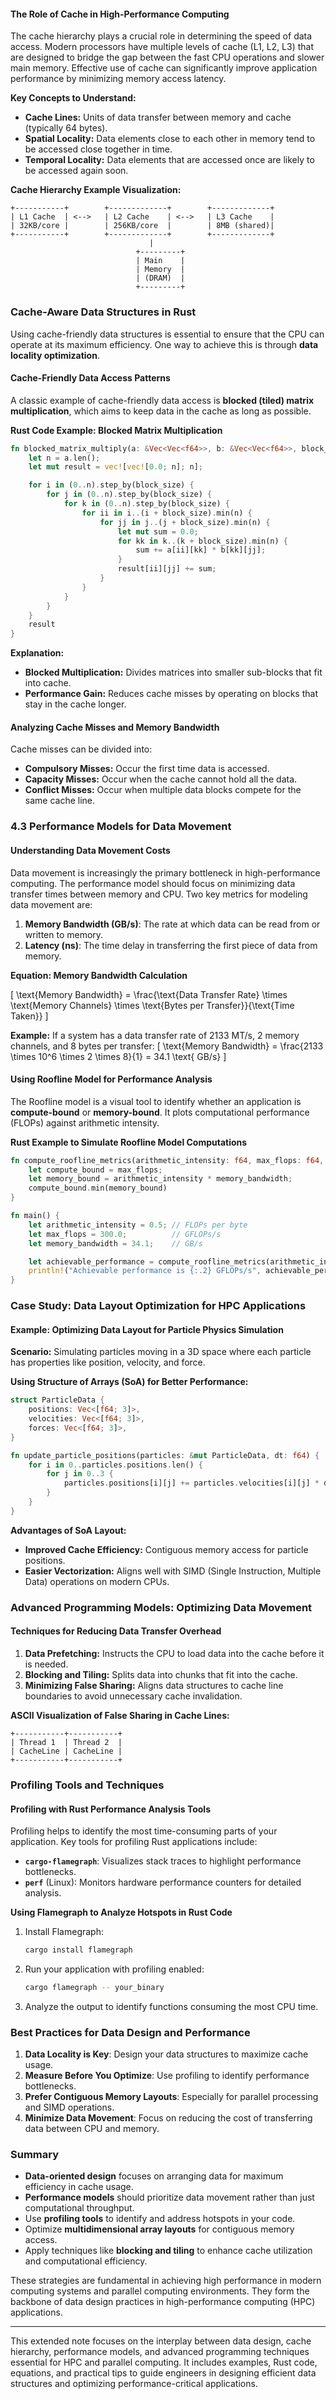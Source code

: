 #### The Role of Cache in High-Performance Computing

The cache hierarchy plays a crucial role in determining the speed of data access. Modern processors have multiple levels of cache (L1, L2, L3) that are designed to bridge the gap between the fast CPU operations and slower main memory. Effective use of cache can significantly improve application performance by minimizing memory access latency.

**Key Concepts to Understand:**
- **Cache Lines:** Units of data transfer between memory and cache (typically 64 bytes).
- **Spatial Locality:** Data elements close to each other in memory tend to be accessed close together in time.
- **Temporal Locality:** Data elements that are accessed once are likely to be accessed again soon.

**Cache Hierarchy Example Visualization:**

```text
+-----------+        +-------------+        +-------------+
| L1 Cache  | <-->   | L2 Cache    | <-->   | L3 Cache    |
| 32KB/core |        | 256KB/core  |        | 8MB (shared)|
+-----------+        +-------------+        +-------------+
                               |
                            +---------+
                            | Main    |
                            | Memory  |
                            | (DRAM)  |
                            +---------+
```

### Cache-Aware Data Structures in Rust

Using cache-friendly data structures is essential to ensure that the CPU can operate at its maximum efficiency. One way to achieve this is through **data locality optimization**.

#### Cache-Friendly Data Access Patterns

A classic example of cache-friendly data access is **blocked (tiled) matrix multiplication**, which aims to keep data in the cache as long as possible.

**Rust Code Example: Blocked Matrix Multiplication**

```rust
fn blocked_matrix_multiply(a: &Vec<Vec<f64>>, b: &Vec<Vec<f64>>, block_size: usize) -> Vec<Vec<f64>> {
    let n = a.len();
    let mut result = vec![vec![0.0; n]; n];

    for i in (0..n).step_by(block_size) {
        for j in (0..n).step_by(block_size) {
            for k in (0..n).step_by(block_size) {
                for ii in i..(i + block_size).min(n) {
                    for jj in j..(j + block_size).min(n) {
                        let mut sum = 0.0;
                        for kk in k..(k + block_size).min(n) {
                            sum += a[ii][kk] * b[kk][jj];
                        }
                        result[ii][jj] += sum;
                    }
                }
            }
        }
    }
    result
}
```

**Explanation:**
- **Blocked Multiplication:** Divides matrices into smaller sub-blocks that fit into cache.
- **Performance Gain:** Reduces cache misses by operating on blocks that stay in the cache longer.

#### Analyzing Cache Misses and Memory Bandwidth

Cache misses can be divided into:
- **Compulsory Misses:** Occur the first time data is accessed.
- **Capacity Misses:** Occur when the cache cannot hold all the data.
- **Conflict Misses:** Occur when multiple data blocks compete for the same cache line.

### 4.3 Performance Models for Data Movement

#### Understanding Data Movement Costs

Data movement is increasingly the primary bottleneck in high-performance computing. The performance model should focus on minimizing data transfer times between memory and CPU. Two key metrics for modeling data movement are:
1. **Memory Bandwidth (GB/s)**: The rate at which data can be read from or written to memory.
2. **Latency (ns)**: The time delay in transferring the first piece of data from memory.

**Equation: Memory Bandwidth Calculation**

\[
\text{Memory Bandwidth} = \frac{\text{Data Transfer Rate} \times \text{Memory Channels} \times \text{Bytes per Transfer}}{\text{Time Taken}}
\]

**Example:** If a system has a data transfer rate of 2133 MT/s, 2 memory channels, and 8 bytes per transfer:
\[
\text{Memory Bandwidth} = \frac{2133 \times 10^6 \times 2 \times 8}{1} = 34.1 \text{ GB/s}
\]

#### Using Roofline Model for Performance Analysis

The Roofline model is a visual tool to identify whether an application is **compute-bound** or **memory-bound**. It plots computational performance (FLOPs) against arithmetic intensity.

**Rust Example to Simulate Roofline Model Computations**

```rust
fn compute_roofline_metrics(arithmetic_intensity: f64, max_flops: f64, memory_bandwidth: f64) -> f64 {
    let compute_bound = max_flops;
    let memory_bound = arithmetic_intensity * memory_bandwidth;
    compute_bound.min(memory_bound)
}

fn main() {
    let arithmetic_intensity = 0.5; // FLOPs per byte
    let max_flops = 300.0;          // GFLOPs/s
    let memory_bandwidth = 34.1;    // GB/s

    let achievable_performance = compute_roofline_metrics(arithmetic_intensity, max_flops, memory_bandwidth);
    println!("Achievable performance is {:.2} GFLOPs/s", achievable_performance);
}
```

### Case Study: Data Layout Optimization for HPC Applications

#### Example: Optimizing Data Layout for Particle Physics Simulation

**Scenario:**
Simulating particles moving in a 3D space where each particle has properties like position, velocity, and force.

**Using Structure of Arrays (SoA) for Better Performance:**

```rust
struct ParticleData {
    positions: Vec<[f64; 3]>,
    velocities: Vec<[f64; 3]>,
    forces: Vec<[f64; 3]>,
}

fn update_particle_positions(particles: &mut ParticleData, dt: f64) {
    for i in 0..particles.positions.len() {
        for j in 0..3 {
            particles.positions[i][j] += particles.velocities[i][j] * dt + 0.5 * particles.forces[i][j] * dt * dt;
        }
    }
}
```

**Advantages of SoA Layout:**
- **Improved Cache Efficiency:** Contiguous memory access for particle positions.
- **Easier Vectorization:** Aligns well with SIMD (Single Instruction, Multiple Data) operations on modern CPUs.

### Advanced Programming Models: Optimizing Data Movement

#### Techniques for Reducing Data Transfer Overhead

1. **Data Prefetching:** Instructs the CPU to load data into the cache before it is needed.
2. **Blocking and Tiling:** Splits data into chunks that fit into the cache.
3. **Minimizing False Sharing:** Aligns data structures to cache line boundaries to avoid unnecessary cache invalidation.

**ASCII Visualization of False Sharing in Cache Lines:**

```
+-----------+-----------+
| Thread 1  | Thread 2  |
| CacheLine | CacheLine |
+-----------+-----------+
```

### Profiling Tools and Techniques

#### Profiling with Rust Performance Analysis Tools

Profiling helps to identify the most time-consuming parts of your application. Key tools for profiling Rust applications include:
- **`cargo-flamegraph`**: Visualizes stack traces to highlight performance bottlenecks.
- **`perf`** (Linux): Monitors hardware performance counters for detailed analysis.

**Using Flamegraph to Analyze Hotspots in Rust Code**

1. Install Flamegraph:
   ```bash
   cargo install flamegraph
   ```
2. Run your application with profiling enabled:
   ```bash
   cargo flamegraph -- your_binary
   ```
3. Analyze the output to identify functions consuming the most CPU time.

### Best Practices for Data Design and Performance

1. **Data Locality is Key**: Design your data structures to maximize cache usage.
2. **Measure Before You Optimize**: Use profiling to identify performance bottlenecks.
3. **Prefer Contiguous Memory Layouts**: Especially for parallel processing and SIMD operations.
4. **Minimize Data Movement**: Focus on reducing the cost of transferring data between CPU and memory.

### Summary

- **Data-oriented design** focuses on arranging data for maximum efficiency in cache usage.
- **Performance models** should prioritize data movement rather than just computational throughput.
- Use **profiling tools** to identify and address hotspots in your code.
- Optimize **multidimensional array layouts** for contiguous memory access.
- Apply techniques like **blocking and tiling** to enhance cache utilization and computational efficiency.

These strategies are fundamental in achieving high performance in modern computing systems and parallel computing environments. They form the backbone of data design practices in high-performance computing (HPC) applications.

--- 

This extended note focuses on the interplay between data design, cache hierarchy, performance models, and advanced programming techniques essential for HPC and parallel computing. It includes examples, Rust code, equations, and practical tips to guide engineers in designing efficient data structures and optimizing performance-critical applications.